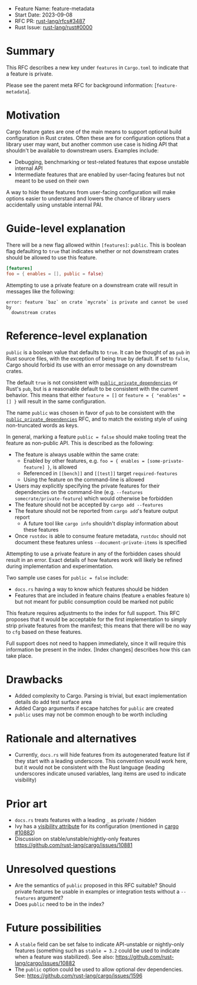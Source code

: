 - Feature Name: feature-metadata
- Start Date: 2023-09-08
- RFC PR: [rust-lang/rfcs#3487](https://github.com/rust-lang/rfcs/pull/3487)
- Rust Issue:
  [rust-lang/rust#0000](https://github.com/rust-lang/rust/issues/0000)

# Summary

[summary]: #summary

This RFC describes a new key under `features` in `Cargo.toml` to indicate that a
feature is private.

Please see the parent meta RFC for background information: [`feature-metadata`].

# Motivation

[motivation]: #motivation

Cargo feature gates are one of the main means to support optional build
configuration in Rust crates. Often these are for configuration options that a
library user may want, but another common use case is hiding API that shouldn't
be available to downstream users. Examples include:

- Debugging, benchmarking or test-related features that expose unstable internal
  API
- Intermediate features that are enabled by user-facing features but not meant
  to be used on their own

A way to hide these features from user-facing configuration will make options
easier to understand and lowers the chance of library users accidentally using
unstable internal PAI.

# Guide-level explanation

[guide-level-explanation]: #guide-level-explanation

There will be a new flag allowed within `[features]`: `public`. This is boolean
flag defaulting to `true` that indicates whether or not downstream crates should
be allowed to use this feature.

```toml
[features]
foo = { enables = [], public = false}
```

Attempting to use a private feature on a downstream crate will result in
messages like the following:

```
error: feature `baz` on crate `mycrate` is private and cannot be used by
  downstream crates
```

# Reference-level explanation

[reference-level-explanation]: #reference-level-explanation

`public` is a boolean value that defaults to `true`. It can be thought of as
`pub` in Rust source files, with the exception of being true by default. If set
to `false`, Cargo should forbid its use with an error message on any downstream
crates.

The default `true` is not consistent with [`public_private_dependencies`] or
Rust's `pub`, but is a reasonable default to be consistent with the current
behavior. This means that either `feature = []` or
`feature = { "enables" = [] }` will result in the same configuration.

The name `public` was chosen in favor of `pub` to be consistent with the
[`public_private_dependencies`] RFC, and to match the existing style of using
non-truncated words as keys.

In general, marking a feature `public = false` should make tooling treat the
feature as non-public API. This is described as the following:

- The feature is always usable within the same crate:
  - Enabled by other features, e.g.
    `foo = { enables = [some-private-feature] }`, is allowed
  - Referenced in `[[bench]]` and `[[test]]` target `required-features`
  - Using the feature on the command-line is allowed
- Users may explicitly specifying the private features for their dependencies
  on the command-line (e.g. `--features somecrate/private-feature`) which would
  otherwise be forbidden
- The feature should not be accepted by `cargo add --features`
- The feature should not be reported from `cargo add`'s feature output report
  - A future tool like `cargo info` shouldn't display information about these
    features
- Once `rustdoc` is able to consume feature metadata, `rustdoc` should not
  document these features unless `--document-private-items` is specified

Attempting to use a private feature in any of the forbidden cases should result
in an error. Exact details of how features work will likely be refined during
implementation and experimentation.

Two sample use cases for `public = false` include:

- `docs.rs` having a way to know which features should be hidden
- Features that are included in feature chains (feature `a` enables feature `b`)
  but not meant for public consumption could be marked not public

This feature requires adjustments to the index for full support. This RFC
proposes that it would be acceptable for the first implementation to simply
strip private features from the manifest; this means that there will be no way
to `cfg` based on these features.

Full support does not need to happen immediately, since it will require this
information be present in the index. [Index changes] describes how this can take
place.

# Drawbacks

[drawbacks]: #drawbacks

- Added complexity to Cargo. Parsing is trivial, but exact implementation
  details do add test surface area
- Added Cargo arguments if escape hatches for `public` are created
- `public` uses may not be common enough to be worth including

# Rationale and alternatives

[rationale-and-alternatives]: #rationale-and-alternatives

- Currently, `docs.rs` will hide features from its autogenerated feature list
  if they start with a leading underscore. This convention would work here, but
  it would not be consistent with the Rust language (leading underscores indicate
  unused variables, lang items are used to indicate visibility)

# Prior art

[prior-art]: #prior-art

- `docs.rs` treats features with a leading `_` as private / hidden
- Ivy has a [visibility attribute] for its configuration (mentioned in
  [cargo #10882])
- Discussion on stable/unstable/nightly-only features
  <https://github.com/rust-lang/cargo/issues/10881>

# Unresolved questions

[unresolved-questions]: #unresolved-questions

- Are the semantics of `public` proposed in this RFC suitable? Should private
  features be usable in examples or integration tests without a `--features`
  argument?
- Does `public` need to be in the index?

# Future possibilities

[future-possibilities]: #future-possibilities

- A `stable` field can be set false to indicate API-unstable or nightly-only
  features (something such as `stable = 3.2` could be used to indicate when a
  feature was stabilized). See also:
  <https://github.com/rust-lang/cargo/issues/10882>
- The `public` option could be used to allow optional dev dependencies. See:
  <https://github.com/rust-lang/cargo/issues/1596>

[cargo #12335]: https://github.com/rust-lang/cargo/issues/12235
[cargo #10882]: https://github.com/rust-lang/cargo/issues/10882
[`cargo-info`]: https://github.com/rust-lang/cargo/issues/948
[`deprecated`]: https://doc.rust-lang.org/reference/attributes/diagnostics.html#the-deprecated-attribute
[`deprecated-suggestions`]: https://github.com/rust-lang/rust/issues/94785
[discussion on since]: https://github.com/rust-lang/rfcs/pull/3416#discussion_r1172895497
[`public_private_dependencies`]: https://rust-lang.github.io/rfcs/1977-public-private-dependencies.html
[`rustdoc-cargo-configuration`]: https://github.com/rust-lang/rfcs/pull/3421
[`tokio`]: https://docs.rs/crate/tokio/latest/features
[visibility attribute]: https://ant.apache.org/ivy/history/latest-milestone/ivyfile/conf.html
